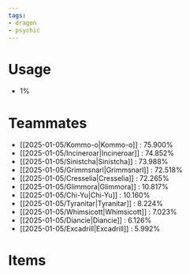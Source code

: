 ```yaml
---
tags:
- dragon
- psychic
---
```

# Usage
- 1%
# Teammates
- [[2025-01-05/Kommo-o|Kommo-o]] : 75.900%
- [[2025-01-05/Incineroar|Incineroar]] : 74.852%
- [[2025-01-05/Sinistcha|Sinistcha]] : 73.988%
- [[2025-01-05/Grimmsnarl|Grimmsnarl]] : 72.518%
- [[2025-01-05/Cresselia|Cresselia]] : 72.265%
- [[2025-01-05/Glimmora|Glimmora]] : 10.817%
- [[2025-01-05/Chi-Yu|Chi-Yu]] : 10.160%
- [[2025-01-05/Tyranitar|Tyranitar]] : 8.224%
- [[2025-01-05/Whimsicott|Whimsicott]] : 7.023%
- [[2025-01-05/Diancie|Diancie]] : 6.126%
- [[2025-01-05/Excadrill|Excadrill]] : 5.992%
# Items